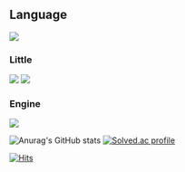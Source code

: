 

<H2>Language</H2>
<img src="https://img.shields.io/badge/C%23-8B00FF?style=-square&logo=Csharp#&logoColor=white" />

<h3>Little</h3>

<img src="https://img.shields.io/badge/C-8B00FF?style=-square&logo=C#&logoColor=white"/>
 <img src ="https://img.shields.io/badge/java-ff7f00?style=-square&logo=java#&logoColor=white" />



<h3>Engine</h3>
<img src="https://img.shields.io/badge/Unity-000000?style=-square&logo=Unity#&logoColor=black" />




![Anurag's GitHub stats](https://github-readme-stats.vercel.app/api?username=Jpierrot&show_icons=true&theme=radical)
[![Solved.ac
profile](http://mazassumnida.wtf/api/generate_badge?boj={Jpierrot})](https://solved.ac/{Jpierrot})

 [![Hits](https://hits.seeyoufarm.com/api/count/incr/badge.svg?url=https%3A%2F%2Fgithub.com%2Fzzsza)](https://hits.seeyoufarm.com)
<!--
**Jpierrot/Jpierrot** is a ✨ _special_ ✨ repository because its `README.md` (this file) appears on your GitHub profile.

Here are some ideas to get you started:

- 🔭 I’m currently working on ...
- 🌱 I’m currently learning ...
- 👯 I’m looking to collaborate on ...
- 🤔 I’m looking for help with ...
- 💬 Ask me about ...
- 📫 How to reach me: ...
- 😄 Pronouns: ...
- ⚡ Fun fact: ...
-->
